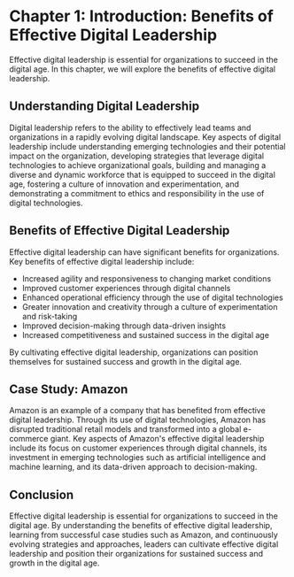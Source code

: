 Chapter 1: Introduction: Benefits of Effective Digital Leadership
=================================================================

Effective digital leadership is essential for organizations to succeed in the digital age. In this chapter, we will explore the benefits of effective digital leadership.

Understanding Digital Leadership
--------------------------------

Digital leadership refers to the ability to effectively lead teams and organizations in a rapidly evolving digital landscape. Key aspects of digital leadership include understanding emerging technologies and their potential impact on the organization, developing strategies that leverage digital technologies to achieve organizational goals, building and managing a diverse and dynamic workforce that is equipped to succeed in the digital age, fostering a culture of innovation and experimentation, and demonstrating a commitment to ethics and responsibility in the use of digital technologies.

Benefits of Effective Digital Leadership
----------------------------------------

Effective digital leadership can have significant benefits for organizations. Key benefits of effective digital leadership include:

* Increased agility and responsiveness to changing market conditions
* Improved customer experiences through digital channels
* Enhanced operational efficiency through the use of digital technologies
* Greater innovation and creativity through a culture of experimentation and risk-taking
* Improved decision-making through data-driven insights
* Increased competitiveness and sustained success in the digital age

By cultivating effective digital leadership, organizations can position themselves for sustained success and growth in the digital age.

Case Study: Amazon
------------------

Amazon is an example of a company that has benefited from effective digital leadership. Through its use of digital technologies, Amazon has disrupted traditional retail models and transformed into a global e-commerce giant. Key aspects of Amazon's effective digital leadership include its focus on customer experiences through digital channels, its investment in emerging technologies such as artificial intelligence and machine learning, and its data-driven approach to decision-making.

Conclusion
----------

Effective digital leadership is essential for organizations to succeed in the digital age. By understanding the benefits of effective digital leadership, learning from successful case studies such as Amazon, and continuously evolving strategies and approaches, leaders can cultivate effective digital leadership and position their organizations for sustained success and growth in the digital age.
